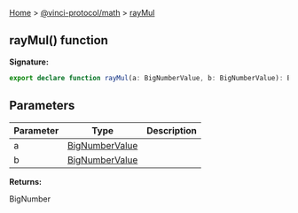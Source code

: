 [Home](./index.md) &gt; [@vinci-protocol/math](./math.md) &gt; [rayMul](./math.raymul.md)

## rayMul() function

<b>Signature:</b>

```typescript
export declare function rayMul(a: BigNumberValue, b: BigNumberValue): BigNumber
```

## Parameters

| Parameter | Type                                       | Description |
| --------- | ------------------------------------------ | ----------- |
| a         | [BigNumberValue](./math.bignumbervalue.md) |             |
| b         | [BigNumberValue](./math.bignumbervalue.md) |             |

<b>Returns:</b>

BigNumber
